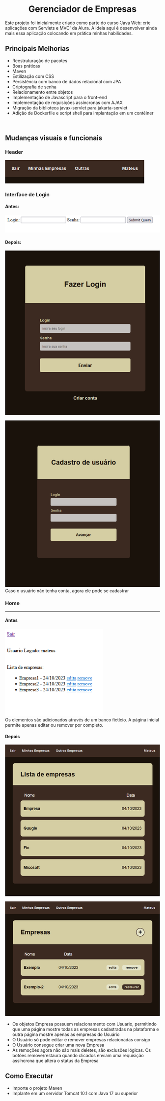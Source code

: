 <div align=center>

# Gerenciador de Empresas
</div>

Este projeto foi inicialmente criado como parte do curso 'Java Web: crie aplicações com Servlets e MVC' da Alura. A ideia aqui é desenvolver ainda mais essa aplicação colocando em prática minhas habilidades.

## Principais Melhorias

- Reestruturação de pacotes
- Boas práticas
- Maven
- Estilização com CSS
- Persistência com banco de dados relacional com JPA
- Criptografia de senha
- Relacionamento entre objetos
- Implementação de Javascript para o front-end
- Implementação de requisições assíncronas com AJAX
- Migração da biblioteca javax-servlet para jakarta-servlet
- Adição de Dockerfile e script shell para implantação em um contêiner

<br>

## Mudanças visuais e funcionais

### Header
![header](readme/header.png)


### Interface de Login


#### Antes:

![loginOriginal](readme/loginOriginal.png)
#### Depois:
![loginNovo](readme/loginNovo.png)
<br>

![loginNovo](readme/cadastro.png)
<br>
Caso o usuário não tenha conta, agora ele pode se cadastrar
<br>

### Home
---

#### Antes
![listaEmpresas](readme/listaEmpresas.png)
<br>
Os elementos são adicionados através de um banco fictício. A página inicial permite apenas editar ou remover por completo.

#### Depois
![listaEmpresasNovo](readme/listaEmpresasNovo.png)
<br>
 
![listaEmpresasNovo](readme/listaEmpresasUsuario.png)
- Os objetos Empresa possuem relacionamento com Usuario, permitindo que uma página mostre todas as empresas cadastradas na plataforma e outra página mostre apenas as empresas do Usuário
- O Usuário só pode editar e remover empresas relacionadas consigo
- O Usuário consegue criar uma nova Empresa
- As remoções agora não são mais deletes, são exclusões lógicas. Os botões remove/restaura quando clicados enviam uma requisição assíncrona que altera o status da Empresa


## Como Executar

- Importe o projeto Maven
- Implante em um servidor Tomcat 10.1 com Java 17 ou superior
